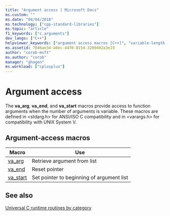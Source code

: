 ```yaml
---
title: "Argument access | Microsoft Docs"
ms.custom: ""
ms.date: "04/04/2018"
ms.technology: ["cpp-standard-libraries"]
ms.topic: "article"
f1_keywords: ["c.arguments"]
dev_langs: ["C++"]
helpviewer_keywords: ["argument access macros [C++]", "variable-length argument lists"]
ms.assetid: 7046ae34-a0ec-44f0-815d-3209492a3e19
author: "corob-msft"
ms.author: "corob"
manager: "ghogen"
ms.workload: ["cplusplus"]
---
```

# Argument access

The **va_arg**, **va_end**, and **va_start** macros provide access to function arguments when the number of arguments is variable. These macros are defined in \<stdarg.h> for ANSI/ISO C compatibility and in \<varargs.h> for compatibility with UNIX System V.

## Argument-access macros

|Macro|Use|
|-----------|-------------------------------|
|[va_arg](../c-runtime-library/reference/va-arg-va-copy-va-end-va-start.md)|Retrieve argument from list|
|[va_end](../c-runtime-library/reference/va-arg-va-copy-va-end-va-start.md)|Reset pointer|
|[va_start](../c-runtime-library/reference/va-arg-va-copy-va-end-va-start.md)|Set pointer to beginning of argument list|

## See also

[Universal C runtime routines by category](../c-runtime-library/run-time-routines-by-category.md)
